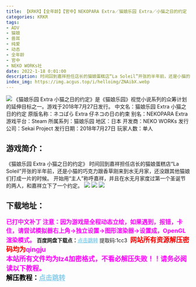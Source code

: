 ```yaml
---
title: 【KRKR】【全年龄】【官中】NEKOPARA Extra／猫娘乐园 Extra／小猫之日的约定
categories: KRKR
tags:
- ADV
- 猫娘
- 兽耳
- 纯爱
- 动态
- 全年龄
- 官中
- NEKO WORKs社
date: 2022-1-18 0:01:00
description: 时间回到嘉祥担任店长的猫娘蛋糕店“La Soleil”开张的半年前，还是小猫的巧克力跟香草刚来到水无月家，还没跟其他猫娘们打成一片的时候。开始用“主人”称呼嘉祥，并且在水无月家度过第一个圣诞节的两人，和嘉祥立下了一个约定。
index_img: https://img.acgus.top/i/helloimg/ZNAibX.webp
---
```

![](https://img.acgus.top/i/helloimg/ZNAibX.webp)
《猫娘乐园 Extra 小猫之日的约定》是《猫娘乐园》视觉小说系列的众筹计划的延伸目标之一。游戏于2018年7月27日发行。
中文名：猫娘乐园 Extra 小猫之日的约定
原版名称：ネコぱら Extra 仔ネコの日の約束
别名：NEKOPARA Extra
游戏平台：Steam
所属系列：猫娘乐园
地区：日本
开发商：NEKO WORKs
发行公司：Sekai Project
发行日期：2018年7月27日
玩家人数：单人

## 游戏简介：
《猫娘乐园 Extra 小猫之日的约定》
时间回到嘉祥担任店长的猫娘蛋糕店“La Soleil”开张的半年前，还是小猫的巧克力跟香草刚来到水无月家，还没跟其他猫娘们打成一片的时候。
开始用“主人”称呼嘉祥，并且在水无月家度过第一个圣诞节的两人，和嘉祥立下了一个约定。
![](https://img.acgus.top/i/helloimg/ZNAlAP.webp)
![](https://img.acgus.top/i/helloimg/ZNAbGM.webp)
![](https://img.acgus.top/i/helloimg/ZNAnDg.webp)



## 下载地址：
<font color=#FF00FF size=3><b>已打中文补丁</b></font>
<font color=#FF00FF size=3>**注意：因为游戏是全程动态立绘，如果遇到，报错，卡住，请尝试模拟器右上角→独立设置→图形渲染器→设置成，OpenGL渲染模式。**</font>
<b>百度网盘下载点：</b><a href="https://pan.baidu.com/s/1byDEkcdCU6weS4G5ZrT8AQ?pwd=1cc3" style="color: #87CEEB;"><b>点击跳转</b></a> 提取码:1cc3
<a style="padding: 0" href="https://post.qingju.org/AD/"><img style="max-width:100%" src="https://img.acgus.top/i/2024/07/478f689b8021d8d499ab43d21acf137a.gif" alt=""></a>
<b><font color=#FF0000 size=4>网站所有资源解压密码均为</b></font><b><font color=#FF00FF size=4>qingju</font><font color=#FF0000 ></font></b><br><b><font color=#FF00FF size=4>本站所有文件均为lz4加密格式，不看必解压失败！！请务必阅读以下教程。</b></font><br><b><font color=#000 size=4>解压教程：</b><a href="https://post.qingju.org/tutorial/000/" style="color: #87CEEB;"><b>点击跳转</b></a>
